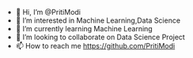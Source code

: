 - 👋 Hi, I’m @PritiModi
- 👀 I’m interested in Machine Learning,Data Science
- 🌱 I’m currently learning Machine Learning
- 💞️ I’m looking to collaborate on Data Science Project
- 📫 How to reach me https://github.com/PritiModi

<!---
PritiModi/PritiModi is a ✨ special ✨ repository because its `README.md` (this file) appears on your GitHub profile.
You can click the Preview link to take a look at your changes.
--->
